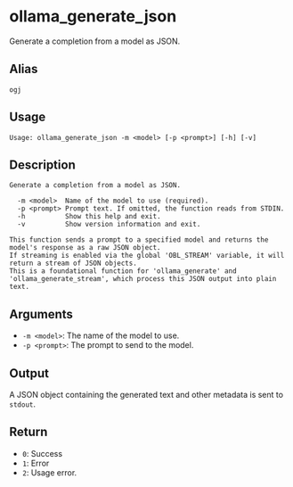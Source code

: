 # ollama_generate_json

Generate a completion from a model as JSON.

## Alias

`ogj`

## Usage
```
Usage: ollama_generate_json -m <model> [-p <prompt>] [-h] [-v]
```

## Description
```
Generate a completion from a model as JSON.

  -m <model>  Name of the model to use (required).
  -p <prompt> Prompt text. If omitted, the function reads from STDIN.
  -h          Show this help and exit.
  -v          Show version information and exit.

This function sends a prompt to a specified model and returns the model's response as a raw JSON object.
If streaming is enabled via the global 'OBL_STREAM' variable, it will return a stream of JSON objects.
This is a foundational function for 'ollama_generate' and 'ollama_generate_stream', which process this JSON output into plain text.
```

## Arguments
* `-m <model>`: The name of the model to use.
* `-p <prompt>`: The prompt to send to the model.

## Output
A JSON object containing the generated text and other metadata is sent to `stdout`.

## Return
* `0`: Success
* `1`: Error
* `2`: Usage error.

